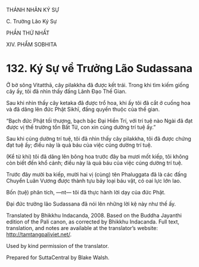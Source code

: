 THÁNH NHÂN KÝ SỰ

C. Trưởng Lão Ký Sự

PHẦN THỨ NHẤT

XIV. PHẨM SOBHITA

# 132\. Ký Sự về Trưởng Lão Sudassana

Ở bờ sông Vitatthā, cây pilakkha đã được kết trái. Trong khi tìm kiếm giống cây ấy, tôi đã nhìn thấy đấng Lãnh Đạo Thế Gian.

Sau khi nhìn thấy cây ketaka đã được trổ hoa, khi ấy tôi đã cắt ở cuống hoa và đã dâng lên đức Phật Sikhī, đấng quyến thuộc của thế gian.

“Bạch đức Phật tối thượng, bạch bậc Đại Hiền Trí, với trí tuệ nào Ngài đã đạt được vị thế trường tồn Bất Tử, con xin cúng dường trí tuệ ấy.”

Sau khi cúng dường trí tuệ, tôi đã nhìn thấy cây pilakkha, tôi đã được chứng đạt tuệ ấy; điều này là quả báu của việc cúng dường trí tuệ.

(Kể từ khi) tôi đã dâng lên bông hoa trước đây ba mươi mốt kiếp, tôi không còn biết đến khổ cảnh; điều này là quả báu của việc cúng dường trí tuệ.

Trước đây mười ba kiếp, mười hai vị (cùng) tên Phaluggata đã là các đấng Chuyển Luân Vương được thành tựu bảy loại báu vật, có oai lực lớn lao.

Bốn (tuệ) phân tích, ―nt― tôi đã thực hành lời dạy của đức Phật.

Đại đức trưởng lão Sudassana đã nói lên những lời kệ này như thế ấy.

Translated by Bhikkhu Indacanda, 2008. Based on the Buddha Jayanthi edition of the Pali canon, as corrected by Bhikkhu Indacanda. Full text, translation, and notes are available at the translator’s website: http://tamtangpaliviet.net/.

Used by kind permission of the translator.

Prepared for SuttaCentral by Blake Walsh.